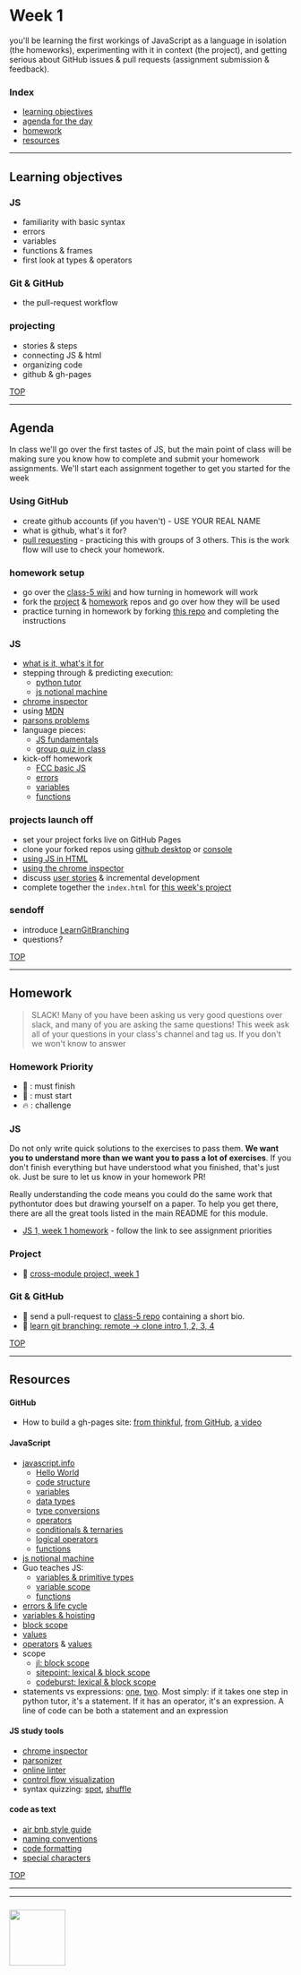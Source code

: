 # Week 1

you'll be learning the first workings of JavaScript as a language in isolation (the homeworks), experimenting with it in context (the project), and getting serious about GitHub issues & pull requests (assignment submission & feedback).

### Index
* [learning objectives](#learning-objectives)
* [agenda for the day](#agenda)
* [homework](#homework)
* [resources](#resources)

---

## Learning objectives

### JS
* familiarity with basic syntax
* errors
* variables
* functions & frames
* first look at types & operators

### Git & GitHub
* the pull-request workflow 

### projecting
* stories & steps
* connecting JS & html
* organizing code
* github & gh-pages

[TOP](#week-1)

---

## Agenda

In class we'll go over the first tastes of JS, but the main point of class will be making sure you know how to complete and submit your homework assignments.  We'll start each assignment together to get you started for the week

### Using GitHub
* create github accounts (if you haven't) - USE YOUR REAL NAME
* what is github, what's it for?
* [pull requesting](https://github.com/janke-learning/pull-requesting) - practicing this with groups of 3 others.  This is the work flow will use to check your homework.

### homework setup
* go over the [class-5 wiki](https://github.com/HackYourFutureBEHomework/class-5/wiki/module-2---JS-1) and how turning in homework will work
* fork the [project](https://github.com/be-hacking-hyf/javascript-1-cross-module) & [homework](https://github.com/be-hacking-hyf/javascript-1-homework) repos and go over how they will be used
* practice turning in homework by forking [this repo](https://github.com/be-hacking-hyf/first-github-homework) and completing the instructions



### JS
* [what is it, what's it for](https://developer.mozilla.org/en-US/docs/Learn/JavaScript/First_steps/What_is_JavaScript)
* stepping through & predicting execution: 
    * [python tutor](http://www.pythontutor.com/javascript.html#)
    * [js notional machine](https://github.com/janke-learning/js-notional-machine)
* [chrome inspector](https://javascript.info/debugging-chrome)
* using [MDN](https://developer.mozilla.org/en-US/docs/Web/JavaScript/Reference/Global_Objects/String)
* [parsons problems](https://janke-learning.org/parsonizer/)
* language pieces: 
    * [JS fundamentals](https://github.com/HackYourFuture-CPH/JavaScript/tree/master/fundamentals)
    * [group quiz in class](https://github.com/HackYourFuture-CPH/JavaScript/blob/master/fundamentals/exercises.md)
* kick-off homework 
    * [FCC basic JS](https://github.com/be-hacking-hyf/javascript-1-homework/blob/master/week-1/fcc-basic-js-pt-1.md)
    * [errors](https://github.com/be-hacking-hyf/javascript-1-homework/blob/master/week-1/jl-errors-formatting.md)
    * [variables](https://github.com/be-hacking-hyf/javascript-1-homework/blob/master/week-1/jl-variables-swaps.md) 
    * [functions](https://github.com/be-hacking-hyf/javascript-1-homework/blob/master/week-1/jl-functions.md)

### projects launch off
* set your project forks live on GitHub Pages
* clone your forked repos using [github desktop](https://desktop.github.com) or [console](https://www.wikihow.com/Clone-a-Repository-on-Github)
* [using JS in HTML](https://javascript.info/hello-world)
* [using the chrome inspector](https://javascript.info/debugging-chrome)
* discuss [user stories](http://www.agilemodeling.com/artifacts/userStory.htm) & incremental development
* complete together the ```index.html``` for [this week's project](https://github.com/be-hacking-hyf/javascript-1-cross-module/tree/master/week-1)


### sendoff
* introduce [LearnGitBranching](https://learngitbranching.js.org)
* questions?



[TOP](#week-1)

---

## Homework

> SLACK!  Many of you have been asking us very good questions over slack, and many of you are asking the same questions!  This week ask all of your questions in your class's channel and tag us.  If you don't we won't know to answer

### Homework Priority

* :seedling: : must finish
* :dash: : must start
* :fire: : challenge

### JS

Do not only write quick solutions to the exercises to pass them. **We want you to understand more than we want you to pass a lot of exercises**.
If you don't finish everything but have understood what you finished, that's just ok.  Just be sure to let us know in your homework PR!

Really understanding the code means you could do the same work that pythontutor does but drawing yourself on a paper. To help you get there, there are all the great tools listed in the main README for this module. 

* [JS 1, week 1 homework](https://github.com/be-hacking-hyf/javascript-1-homework/week-1) - follow the link to see assignment priorities


### Project
* :seedling: [cross-module project, week 1](https://github.com/be-hacking-hyf/javascript-1-cross-module/week-1)


### Git & GitHub
* :seedling: send a pull-request to [class-5 repo](https://github.com/HackYourFutureBEHomework/class-5/tree/master/bios) containing a short bio.
* :dash: [learn git branching: remote -> clone intro 1, 2, 3, 4](https://learngitbranching.js.org/) 

[TOP](#week-1)

---

## Resources

#### GitHub 
* How to build a gh-pages site:  [from thinkful](https://www.thinkful.com/learn/a-guide-to-using-github-pages/), [from GitHub](https://help.github.com/articles/configuring-a-publishing-source-for-github-pages/), [a video](https://help.github.com/articles/configuring-a-publishing-source-for-github-pages/)


#### JavaScript
* [javascript.info](http://javascript.info/)
    * [Hello World](https://javascript.info/hello-world)
    * [code structure](https://javascript.info/structure)
    * [variables](https://javascript.info/variables)
    * [data types](https://javascript.info/types)
    * [type conversions](https://javascript.info/first-steps)
    * [operators](https://javascript.info/operators)
    * [conditionals & ternaries](https://javascript.info/ifelse)
    * [logical operators](https://javascript.info/logical-operators)
    * [functions](https://javascript.info/function-basics)
* [js notional machine](https://github.com/janke-learning/js-notional-machine)
* Guo teaches JS:
    * [variables & primitive types](https://www.youtube.com/watch?v=pHt_tKYUgbo&list=PLzV58Zm8FuBJFfQN5il3ujx6FDAY8Ds3u&index=2)
    * [variable scope](https://www.youtube.com/watch?v=9O-PCTfT6Rs&list=PLzV58Zm8FuBJFfQN5il3ujx6FDAY8Ds3u&index=3)
    * [functions](https://www.youtube.com/watch?v=bJUmxDsaduY&list=PLzV58Zm8FuBJFfQN5il3ujx6FDAY8Ds3u&index=6)
* [errors & life cycle](https://github.com/janke-learning/errors-and-life-cycle)
* [variables & hoisting](https://github.com/janke-learning/variables-and-hoisting)
* [block scope](https://github.com/janke-learning/block-scope-let-vs-var)
* [values](https://github.com/HackYourFutureBelgium/fundamentals/blob/master/fundamentals/values.md)
* [operators](https://github.com/HackYourFutureBelgium/fundamentals/blob/master/fundamentals/operators.md) & [values](https://github.com/HackYourFutureBelgium/fundamentals/blob/master/fundamentals/values.md)
* scope
    * [jl: block scope](https://github.com/janke-learning/block-scope-let-vs-var)
    * [sitepoint: lexical & block scope](https://www.sitepoint.com/demystifying-javascript-variable-scope-hoisting/)
    * [codeburst: lexical & block scope](https://codeburst.io/javascript-learn-understand-scope-f53d6592c726)
* statements vs expressions: [one](https://en.hexlet.io/courses/intro_to_programming/lessons/expressions/theory_unit), [two](https://dev.to/promhize/javascript-in-depth-all-you-need-to-know-about-expressions-statements-and-expression-statements-5k2). Most simply: if it takes one step in python tutor, it's a statement.  If it has an operator, it's an expression.  A line of code can be both a statement and an expression

#### JS study tools
* [chrome inspector](https://javascript.info/debugging-chrome)
* [parsonizer](https://janke-learning.org/parsonizer/)
* [online linter](https://janke-learning.org/linter)
* [control flow visualization](https://janke-learning.org/flowviz/)
* syntax quizzing: [spot](https://janke-learning.org/spot), [shuffle](https://janke-learning.org/shuffle)

#### code as text
* [air bnb style guide](https://github.com/airbnb/javascript)
* [naming conventions](https://github.com/HackYourFuture/fundamentals/blob/master/fundamentals/naming_conventions.md)
* [code formatting](https://github.com/HackYourFutureBelgium/fundamentals/blob/master/fundamentals/code_formatting.md)
* [special characters](https://github.com/HackYourFuture/fundamentals/blob/master/fundamentals/names_of_special_characters.md)

[TOP](#week-1)

___
___
### <a href="https://hackyourfuture.be" target="_blank"><img src="https://pbs.twimg.com/profile_images/984474625009741824/Bs_qKx6-_400x400.jpg" width="100" height="100"></img></a>

